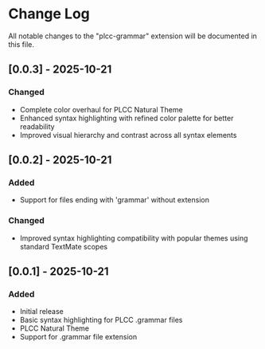 # Change Log

All notable changes to the "plcc-grammar" extension will be documented in this file.

## [0.0.3] - 2025-10-21

### Changed

- Complete color overhaul for PLCC Natural Theme
- Enhanced syntax highlighting with refined color palette for better readability
- Improved visual hierarchy and contrast across all syntax elements

## [0.0.2] - 2025-10-21

### Added

- Support for files ending with 'grammar' without extension

### Changed

- Improved syntax highlighting compatibility with popular themes using standard TextMate scopes

## [0.0.1] - 2025-10-21

### Added

- Initial release
- Basic syntax highlighting for PLCC .grammar files
- PLCC Natural Theme
- Support for .grammar file extension
